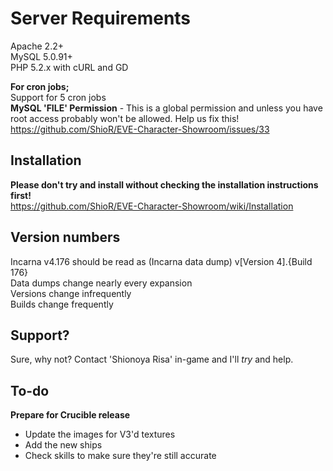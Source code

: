Server Requirements
===================
Apache 2.2+   
MySQL 5.0.91+   
PHP 5.2.x with cURL and GD    
     
**For cron jobs;**      
Support for 5 cron jobs    
**MySQL 'FILE' Permission** - This is a global permission and unless you have root access probably won't be allowed. Help us fix this! https://github.com/ShioR/EVE-Character-Showroom/issues/33     
         
Installation
------------
**Please don't try and install without checking the installation instructions first!**     
https://github.com/ShioR/EVE-Character-Showroom/wiki/Installation     

Version numbers
---------------
Incarna v4.176 should be read as (Incarna data dump) v[Version 4].{Build 176}     
Data dumps change nearly every expansion     
Versions change infrequently    
Builds change frequently    
        
Support?
-------
Sure, why not? Contact 'Shionoya Risa' in-game and I'll _try_ and help.

To-do
-----
**Prepare for Crucible release**     
+ Update the images for V3'd textures      
+ Add the new ships     
+ Check skills to make sure they're still accurate     
